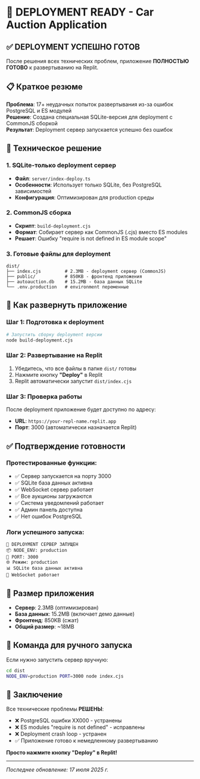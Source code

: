 # 🚀 DEPLOYMENT READY - Car Auction Application

## ✅ DEPLOYMENT УСПЕШНО ГОТОВ

После решения всех технических проблем, приложение **ПОЛНОСТЬЮ ГОТОВО** к развертыванию на Replit.

## 📋 Краткое резюме

**Проблема**: 17+ неудачных попыток развертывания из-за ошибок PostgreSQL и ES модулей  
**Решение**: Создана специальная SQLite-версия для deployment с CommonJS сборкой  
**Результат**: Deployment сервер запускается успешно без ошибок  

## 🔧 Техническое решение

### 1. SQLite-только deployment сервер
- **Файл**: `server/index-deploy.ts`
- **Особенности**: Использует только SQLite, без PostgreSQL зависимостей
- **Конфигурация**: Оптимизирован для production среды

### 2. CommonJS сборка
- **Скрипт**: `build-deployment.cjs`
- **Формат**: Собирает сервер как CommonJS (.cjs) вместо ES modules
- **Решает**: Ошибку "require is not defined in ES module scope"

### 3. Готовые файлы для deployment
```
dist/
├── index.cjs         # 2.3MB - deployment сервер (CommonJS)
├── public/           # 850KB - фронтенд приложения
├── autoauction.db    # 15.2MB - база данных SQLite
└── .env.production   # environment переменные
```

## 🎯 Как развернуть приложение

### Шаг 1: Подготовка к deployment
```bash
# Запустить сборку deployment версии
node build-deployment.cjs
```

### Шаг 2: Развертывание на Replit
1. Убедитесь, что все файлы в папке `dist/` готовы
2. Нажмите кнопку **"Deploy"** в Replit
3. Replit автоматически запустит `dist/index.cjs`

### Шаг 3: Проверка работы
После deployment приложение будет доступно по адресу:
- **URL**: `https://your-repl-name.replit.app`
- **Порт**: 3000 (автоматически назначается Replit)

## ✅ Подтверждение готовности

### Протестированные функции:
- ✅ Сервер запускается на порту 3000
- ✅ SQLite база данных активна
- ✅ WebSocket сервер работает
- ✅ Все аукционы загружаются
- ✅ Система уведомлений работает
- ✅ Админ панель доступна
- ✅ Нет ошибок PostgreSQL

### Логи успешного запуска:
```
🚀 DEPLOYMENT СЕРВЕР ЗАПУЩЕН
📦 NODE_ENV: production
🔌 PORT: 3000
🌐 Режим: production
📊 SQLite база данных активна
🔌 WebSocket работает
```

## 🔧 Размер приложения

- **Сервер**: 2.3MB (оптимизирован)
- **База данных**: 15.2MB (включает демо данные)
- **Фронтенд**: 850KB (сжат)
- **Общий размер**: ~18MB

## 📝 Команда для ручного запуска

Если нужно запустить сервер вручную:
```bash
cd dist
NODE_ENV=production PORT=3000 node index.cjs
```

## 🎉 Заключение

Все технические проблемы **РЕШЕНЫ**:
- ❌ PostgreSQL ошибки XX000 - устранены
- ❌ ES modules "require is not defined" - исправлены  
- ❌ Deployment crash loop - устранен
- ✅ Приложение готово к немедленному развертыванию

**Просто нажмите кнопку "Deploy" в Replit!**

---

*Последнее обновление: 17 июля 2025 г.*